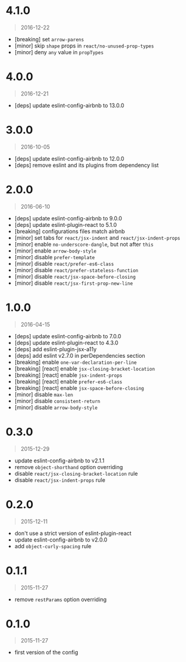 4.1.0
=====

> 2016-12-22

- [breaking] set `arrow-parens`
- [minor] skip `shape` props in `react/no-unused-prop-types`
- [minor] deny `any` value in `propTypes`

4.0.0
=====

> 2016-12-21

- [deps] update eslint-config-airbnb to 13.0.0

3.0.0
=====

> 2016-10-05

- [deps] update eslint-config-airbnb to 12.0.0
- [deps] remove eslint and its plugins from dependency list

2.0.0
=====

> 2016-06-10

- [deps] update eslint-config-airbnb to 9.0.0
- [deps] update eslint-plugin-react to 5.1.0
- [breaking] configurations files match airbnb
- [minor] set tabs for `react/jsx-indent` and `react/jsx-indent-props`
- [minor] enable `no-underscore-dangle`, but not after `this`
- [minor] enable `arrow-body-style`
- [minor] disable `prefer-template`
- [minor] disable `react/prefer-es6-class`
- [minor] disable `react/prefer-stateless-function`
- [minor] disable `react/jsx-space-before-closing`
- [minor] disable `react/jsx-first-prop-new-line`

1.0.0 
=====

> 2016-04-15

- [deps] update eslint-config-airbnb to 7.0.0
- [deps] update eslint-plugin-react to 4.3.0
- [deps] add eslint-plugin-jsx-a11y
- [deps] add eslint v2.7.0 in perDependencies section
- [breaking] enable `one-var-declaration-per-line`
- [breaking] [react] enable `jsx-closing-bracket-location`
- [breaking] [react] enable `jsx-indent-props`
- [breaking] [react] enable `prefer-es6-class`
- [breaking] [react] enable `jsx-space-before-closing`
- [minor] disable `max-len`
- [minor] disable `consistent-return`
- [minor] disable `arrow-body-style`

0.3.0
=====

> 2015-12-29

- update eslint-config-airbnb to v2.1.1
- remove `object-shorthand` option overriding
- disable `react/jsx-closing-bracket-location` rule
- disable `react/jsx-indent-props` rule

0.2.0
=====

> 2015-12-11

- don't use a strict version of eslint-plugin-react
- update eslint-config-airbnb to v2.0.0
- add `object-curly-spacing` rule

0.1.1
=====

> 2015-11-27

- remove `restParams` option overriding

0.1.0
=====

> 2015-11-27

- first version of the config
